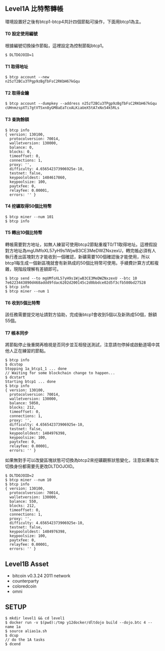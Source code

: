 ## Level1A 比特幣轉帳

環境設置好之後有btcp1-btcp4共計四個節點可操作，下面用btcp1為主。

#### T0 設定使用編號
根據編號切換操作節點，這裡設定為控制節點btcp1。
```
$ DLTDOJOID=1
```
#### T1 取得地址
```
$ btcp account --new
n25zT2BCu3TPgp9zBgTbFsC2RKbH67kGqu
```
#### T2 取得金鑰
```
$ btcp account --dumpkey --address n25zT2BCu3TPgp9zBgTbFsC2RKbH67kGqu
cUHnmzspXTi7gtVTSxn8yGM8aEaTcxALKiaUeX5tA7xNx54k5RLs
```
#### T3 查詢餘額
```
$ btcp info
{ version: 130100,
  protocolversion: 70014,
  walletversion: 130000,
  balance: 0,
  blocks: 0,
  timeoffset: 0,
  connections: 1,
  proxy: '',
  difficulty: 4.656542373906925e-10,
  testnet: false,
  keypoololdest: 1484617860,
  keypoolsize: 100,
  paytxfee: 0,
  relayfee: 0.00001,
  errors: '' }
```
#### T4 挖礦取得50個比特幣
```
$ btcp miner --num 101
$ btcp info
```

#### T5 轉出10個比特幣

轉帳需要對方地址，如無人練習可使用btcp2節點重複T0/T1取得地址。這裡假設對方地址為mgUMfoXL57yH9s1WjwB3CE3MeDWZNxzexU，轉完帳必須有人執行產出區塊對方才能收到一個確認，新礦需要100個確認後才能使用，所以btcp1每生成一個新區塊就會有新熟成的50個比特幣可使用。手續費計算方式較複雜，現階段理解有差額即可。

```
$ btcp send --to mgUMfoXL57yH9s1WjwB3CE3MeDWZNxzexU --btc 10
7e6223443890d468addd9fdac6202d200145c2d0bbdce02d5f3cfb580bd27528
$ btcp info
$ btcp miner --num 1
```
#### T6 收到5個比特幣
該任務需要提交地址請對方協助，完成後btcp1會收到5個以及新熟成50個，餘額55個。
#### T7 帳本同步
將節點停止後重開再檢視是否同步並互相發送測試，注意請勿停掉或啟動道場中其他人正在練習的節點。
```
$ btcp info
$ dcstop
Stopping 1a_btcp1_1 ... done
// Waiting for some blockchain change to happen...
$ dcstart
Starting btcp1 ... done
$ btcp info
{ version: 130100,
  protocolversion: 70014,
  walletversion: 130000,
  balance: 5050,
  blocks: 212,
  timeoffset: 0,
  connections: 1,
  proxy: '',
  difficulty: 4.656542373906925e-10,
  testnet: false,
  keypoololdest: 1484976398,
  keypoolsize: 100,
  paytxfee: 0,
  relayfee: 0.00001,
  errors: '' }
```
如果無對手可以改變區塊狀態可切換為btcp2來挖礦觀察狀態變化，注意如果每次切換身份都需要先更改DLTDOJOID。
```
$ DLTDOJOID=2
$ btcp miner --num 10
$ btcp info
{ version: 130100,
  protocolversion: 70014,
  walletversion: 130000,
  balance: 550,
  blocks: 212,
  timeoffset: 0,
  connections: 1,
  proxy: '',
  difficulty: 4.656542373906925e-10,
  testnet: false,
  keypoololdest: 1484976398,
  keypoolsize: 100,
  paytxfee: 0,
  relayfee: 0.00001,
  errors: '' }
```

## Level1B Asset

* bitcoin v0.3.24 2011 network
* counterparty
* coloredcoin
* omni

## SETUP
```
$ mkdir level1 && cd level1
$ docker run -v $(pwd):/tmp y12docker/dltdojo build --dojo.btc 4 --name 1a
$ source alias1a.sh
$ dcup
// do the 1A tasks
$ dcend
```
